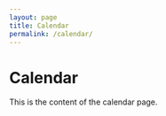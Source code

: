 ```yaml
---
layout: page
title: Calendar
permalink: /calendar/
---
```


# Calendar
This is the content of the calendar page.
